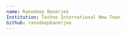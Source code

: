 ```yaml
---
name: Ranodeep Banerjee
Institution: Techno International New Town 
Github: ranodeepbanerjee 
---
```

